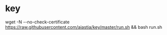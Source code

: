 # key

wget -N --no-check-certificate https://raw.githubusercontent.com/aiastia/key/master/run.sh && bash run.sh

